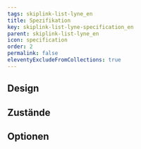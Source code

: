 ```yaml
---
tags: skiplink-list-lyne_en
title: Spezifikation
key: skiplink-list-lyne-specification_en
parent: skiplink-list-lyne_en
icon: specification
order: 2
permalink: false
eleventyExcludeFromCollections: true
---
```


## Design 

## Zustände

## Optionen


